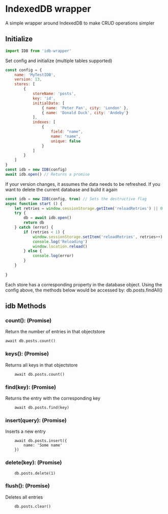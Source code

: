 # IndexedDB wrapper
A simple wrapper around IndexedDB to make CRUD operations simpler

## Initialize
```javascript
import IDB from 'idb-wrapper'
```

Set config and initialize (multiple tables supported)
```javascript
const config = {
    name: 'MyTestIDB',
    version: 13,
    stores: [
        {
            storeName: 'posts',
            key: 'id',
            initialData: [
                { name: 'Peter Pan', city: 'London' },
                { name: 'Donald Duck', city: 'Andeby'}
            ], 
            indexes: [
                {
                    field: "name",
                    name: "name",
                    unique: false
                }
            ]
        }
    ]
}
const idb = new IDB(config)
await idb.open() // Returns a promise
```
If your version changes, it assumes the data needs to be refreshed. If you want to delete the current database and build it again
```javascript
const idb = new IDB(config, true) // Sets the destructive flag
async function start () {
    let retries = window.sessionStorage.getItem('reloadRetries') || 0
    try {
        db = await idb.open()
        return db
    } catch (error) {
        if (retries < 1) {
            window.sessionStorage.setItem('reloadRetries', retries++)
            console.log('Reloading')
            window.location.reload()
        } else {
            console.log(error)
        }
    }
    
}
```
Each store has a corresponding property in the database object. Using the config above, the methods below would be accessed by: db.posts.findAll()
## idb Methods
### count(): (Promise)
Return the number of entries in that objectstore
```
await db.posts.count()
```
### keys(): (Promise)
Returns all keys in that objectstore
```
    await db.posts.count()
```
### find(key): (Promise)
Returns the entry with the corresponding key
```
    await db.posts.find(key)
```
### insert(query): (Promise)
Inserts a new entry
```
    await db.posts.insert({
        name: 'Some name'
    })
```
### delete(key): (Promise)

```
    db.posts.delete(1)
```
### flush(): (Promise)
Deletes all entries
```
    db.posts.clear()
```